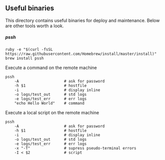 ## Useful binaries

This directory contains useful binaries for deploy and maintenance. Below are other tools worth a look.

##### pssh

	ruby -e "$(curl -fsSL https://raw.githubusercontent.com/Homebrew/install/master/install)"
	brew install pssh
	
Execute a command on the remote machine

	pssh 
		-A                    # ask for password
		-h $1                 # hostfile 
		-i                    # display inline
		-o logs/test_out      # std logs
		-e logs/test_err      # err logs
		"echo Hello World"    # command

Execute a local script on the remote machine

	pssh
		-A                    # ask for password
		-h $1                 # hostfile 
		-i                    # display inline
		-o logs/test_out      # std logs
		-e logs/test_err      # err logs
		-x "-T"               # supress pseudo-terminal errors 
		-I < $2               # script
